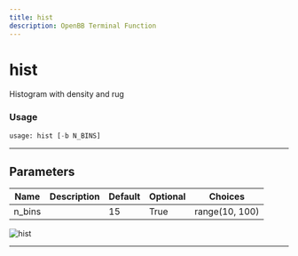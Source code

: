 ```yaml
---
title: hist
description: OpenBB Terminal Function
---
```


# hist

Histogram with density and rug

### Usage

```python
usage: hist [-b N_BINS]
```

---

## Parameters

| Name | Description | Default | Optional | Choices |
| ---- | ----------- | ------- | -------- | ------- |
| n_bins |  | 15 | True | range(10, 100) |

![hist](https://user-images.githubusercontent.com/46355364/154306947-aaba936a-ac07-40e2-a5a6-bf1fab460cd0.png)

---
